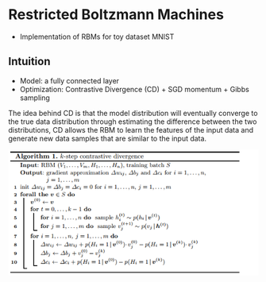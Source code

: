# Restricted Boltzmann Machines

- Implementation of RBMs for toy dataset MNIST

## Intuition

- Model: a fully connected layer
- Optimization: Contrastive Divergence (CD) + SGD momentum + Gibbs sampling

The idea behind CD is that the model distribution will eventually converge to the true data distribution through estimating the difference between the two distributions, CD allows the RBM to learn the features of the input data and generate new data samples that are similar to the input data.

![CD pseudo code](./assets/CD.png)
